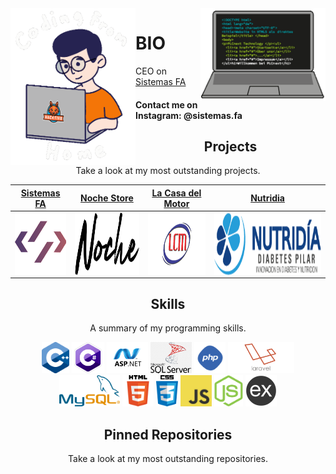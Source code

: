 <img align='left' src='https://raw.githubusercontent.com/ArroyoLeandro/ArroyoLeandro/master/sprite/leftSprite.gif' width='200"'>  
<img align='right' src='https://raw.githubusercontent.com/ArroyoLeandro/ArroyoLeandro/master/sprite/rightSprite.gif' width='200"'>  

# BIO
CEO on [Sistemas FA](https://sistemasfa.com)


#### Contact me on Instagram: @sistemas.fa

<h2 align="center">Projects</h2>
<p align="center">Take a look at my most outstanding projects.</p>


| <a href="https://sistemasfa.com" target="_blank">**Sistemas FA**</a> | <a href="http://nochestore.com" target="_blank">**Noche Store**</a> | <a href="http://lacasamotor.com.ar" target="_blank">**La Casa del Motor**</a> |<a href="https://arroyoleandro.github.io/nutridia" target="_blank">**Nutridia**</a> |
| :---: | :---: | :---: | :---: |
| <img align='center' src='https://github.com/ArroyoLeandro/ArroyoLeandro/blob/master/projects/logoSistemasfa.png' height='100px'> | <img align='center' src='https://github.com/ArroyoLeandro/ArroyoLeandro/blob/master/projects/logoNoche.png' height='100px'> | <img align='center' src='https://github.com/ArroyoLeandro/ArroyoLeandro/blob/master/projects/logoCasaMotor.png' height='100px'>  | <img align='center' src='https://github.com/ArroyoLeandro/ArroyoLeandro/blob/master/projects/logoNutridia.png' height='100px'>  |



<h2 align="center">Skills</h2>
<p align="center">A summary of my programming skills.</p>

<p align="center">
  <img src='https://github.com/ArroyoLeandro/ArroyoLeandro/blob/master/skill/cpp.png' height='50px'>
  <img src='https://github.com/ArroyoLeandro/ArroyoLeandro/blob/master/skill/csharp.png' height='50px'>
  <img src='https://github.com/ArroyoLeandro/ArroyoLeandro/blob/master/skill/asp.png' height='50px'>
    <img src='https://github.com/ArroyoLeandro/ArroyoLeandro/blob/master/skill/sql.png' height='50px'>
  <img src='https://github.com/ArroyoLeandro/ArroyoLeandro/blob/master/skill/php.png' height='50px'>
  <img src='https://github.com/ArroyoLeandro/ArroyoLeandro/blob/master/skill/laravel.png' height='50px'>
  <img src='https://github.com/ArroyoLeandro/ArroyoLeandro/blob/master/skill/mysql.png' height='50px'>
  <img src='https://github.com/ArroyoLeandro/ArroyoLeandro/blob/master/skill/html.png' height='50px'>
  <img src='https://github.com/ArroyoLeandro/ArroyoLeandro/blob/master/skill/css.png' height='50px'>
  <img src='https://github.com/ArroyoLeandro/ArroyoLeandro/blob/master/skill/javascript.jpg' height='50px'>
  <img src='https://github.com/ArroyoLeandro/ArroyoLeandro/blob/master/skill/nodejs.png' height='50px'>
  <img src='https://github.com/ArroyoLeandro/ArroyoLeandro/blob/master/skill/express.png' height='50px'>
</p>

<h2 align="center">Pinned Repositories</h2>
<p align="center">Take a look at my most outstanding repositories.</p>
